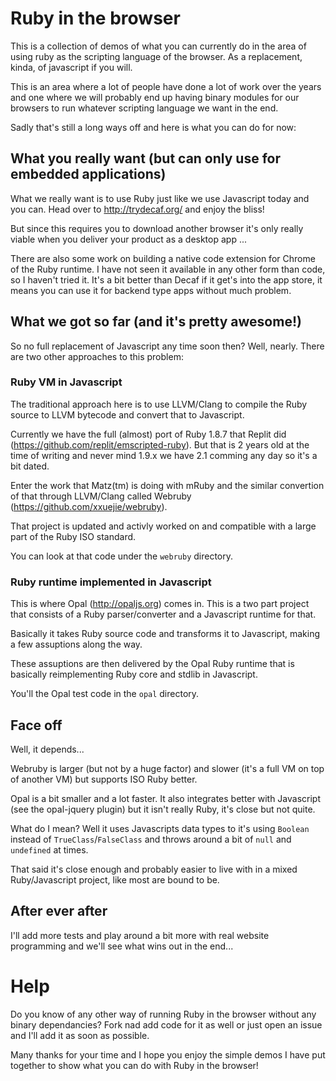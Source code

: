 # Ruby in the browser

This is a collection of demos of what you can currently do in the area of using ruby as the scripting language of the browser. As a replacement, kinda, of javascript if you will.

This is an area where a lot of people have done a lot of work over the years and one where we will probably end up having binary modules for our browsers to run whatever scripting language we want in the end.

Sadly that's still a long ways off and here is what you can do for now:



## What you really want (but can only use for embedded applications)

What we really want is to use Ruby just like we use Javascript today and you can. Head over to http://trydecaf.org/ and enjoy the bliss!

But since this requires you to download another browser it's only really viable when you deliver your product as a desktop app ...

There are also some work on building a native code extension for Chrome of the Ruby runtime. I have not seen it available in any other form than code, so I haven't tried it. It's a bit better than Decaf if it get's into the app store, it means you can use it for backend type apps without much problem.



## What we got so far (and it's pretty awesome!)

So no full replacement of Javascript any time soon then? Well, nearly. There are two other approaches to this problem:



### Ruby VM in Javascript

The traditional approach here is to use LLVM/Clang to compile the Ruby source to LLVM bytecode and convert that to Javascript.

Currently we have the full (almost) port of Ruby 1.8.7 that Replit did (https://github.com/replit/emscripted-ruby). But that is 2 years old at the time of writing and never mind 1.9.x we have 2.1 comming any day so it's a bit dated.

Enter the work that Matz(tm) is doing with mRuby and the similar convertion of that through LLVM/Clang called Webruby (https://github.com/xxuejie/webruby).

That project is updated and activly worked on and compatible with a large part of the Ruby ISO standard.

You can look at that code under the `webruby` directory.



### Ruby runtime implemented in Javascript

This is where Opal (http://opaljs.org) comes in. This is a two part project that consists of a Ruby parser/converter and a Javascript runtime for that.

Basically it takes Ruby source code and transforms it to Javascript, making a few assuptions along the way.

These assuptions are then delivered by the Opal Ruby runtime that is basically reimplementing Ruby core and stdlib in Javascript.

You'll the Opal test code in the `opal` directory.



## Face off

Well, it depends...

Webruby is larger (but not by a huge factor) and slower (it's a full VM on top of another VM) but supports ISO Ruby better.

Opal is a bit smaller and a lot faster. It also integrates better with Javascript (see the opal-jquery plugin) but it isn't really Ruby, it's close but not quite.

What do I mean? Well it uses Javascripts data types to it's using `Boolean` instead of `TrueClass`/`FalseClass` and throws around a bit of `null` and `undefined` at times.

That said it's close enough and probably easier to live with in a mixed Ruby/Javascript project, like most are bound to be.



## After ever after

I'll add more tests and play around a bit more with real website programming and we'll see what wins out in the end...



# Help

Do you know of any other way of running Ruby in the browser without any binary dependancies? Fork nad add code for it as well or just open an issue and I'll add it as soon as possible.

Many thanks for your time and I hope you enjoy the simple demos I have put together to show what you can do with Ruby in the browser!